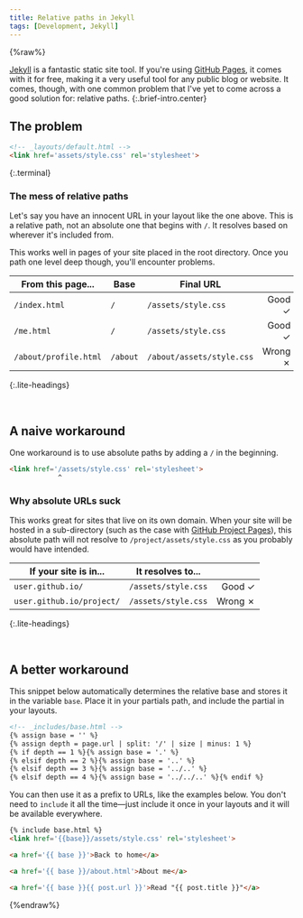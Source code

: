 ```yaml
---
title: Relative paths in Jekyll
tags: [Development, Jekyll]
---
```

{%raw%}

[Jekyll] is a fantastic static site tool. If you're using [GitHub Pages][gh-pages], it comes with it for free, making it a very useful tool for any public blog or website. It comes, though, with one common problem that I've yet to come across a good solution for: relative paths.
{:.brief-intro.center}

## The problem

```html
<!-- _layouts/default.html -->
<link href='assets/style.css' rel='stylesheet'>
```
{:.terminal}

### The mess of relative paths
Let's say you have an innocent URL in your layout like the one above. This is a relative path, not an absolute one that begins with `/`. It resolves based on wherever it's included from.

This works well in pages of your site placed in the root directory. Once you path one level deep though, you'll encounter problems.

| From this page... | Base | Final URL |  |
|----|----|----|----:|
| `/index.html` | `/` | `/assets/style.css` | Good ✓ |
| `/me.html` | `/` | `/assets/style.css` | Good ✓ |
| `/about/profile.html` | `/about` | `/about/assets/style.css` | Wrong ✗ |
{:.lite-headings}

<br>

## A naive workaround

One workaround is to use absolute paths by adding a `/` in the beginning.

```html
<link href='/assets/style.css' rel='stylesheet'>
            ^
```

### Why absolute URLs suck
This works great for sites that live on its own domain. When your site will be hosted in a sub-directory (such as the case with [GitHub Project Pages][gh-pages]), this absolute path will not resolve to `/project/assets/style.css` as you probably would have intended.


| If your site is in... | It resolves to... | | 
|----|----|----:|
| `user.github.io/` | `/assets/style.css` | Good ✓ |
| `user.github.io/project/` | `/assets/style.css` | Wrong ✗ |
{:.lite-headings}

<br>

## A better workaround

This snippet below automatically determines the relative base and stores it in the variable `base`. Place it in your partials path, and include the partial in your layouts.

```html
<!-- _includes/base.html -->
{% assign base = '' %}
{% assign depth = page.url | split: '/' | size | minus: 1 %}
{% if depth == 1 %}{% assign base = '.' %}
{% elsif depth == 2 %}{% assign base = '..' %}
{% elsif depth == 3 %}{% assign base = '../..' %}
{% elsif depth == 4 %}{% assign base = '../../..' %}{% endif %}
```

You can then use it as a prefix to URLs, like the examples below. You don't need to `include` it all the time—just include it once in your layouts and it will be available everywhere.

```html
{% include base.html %}
<link href='{{base}}/assets/style.css' rel='stylesheet'>
```

```html
<a href='{{ base }}'>Back to home</a>
```

```html
<a href='{{ base }}/about.html'>About me</a>
```

```html
<a href='{{ base }}{{ post.url }}'>Read "{{ post.title }}"</a>
```

[Jekyll]: http://jekyllrb.com/
[gh-pages]: http://pages.github.com/
{%endraw%}
